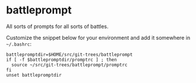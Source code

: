 battleprompt
============

All sorts of prompts for all sorts of battles.

Customize the snippet below for your environment and add it somewhere
in `~/.bashrc`:

    battlepromptdir=$HOME/src/git-trees/battleprompt
    if [ -f $battlepromptdir/promptrc ] ; then
      source ~/src/git-trees/battleprompt/promptrc 
    fi
    unset battlepromptdir



